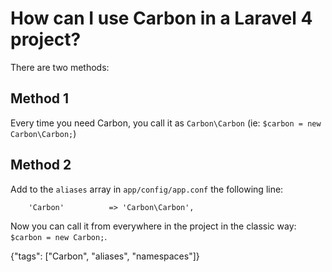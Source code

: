 # How can I use Carbon in a Laravel 4 project?

There are two methods:

## Method 1
Every time you need Carbon, you call it as `Carbon\Carbon` (ie: `$carbon = new Carbon\Carbon;`)

## Method 2
Add to the `aliases` array in `app/config/app.conf` the following line:

        'Carbon'          => 'Carbon\Carbon',

Now you can call it from everywhere in the project in the classic way: `$carbon = new Carbon;`.

{"tags": ["Carbon", "aliases", "namespaces"]}

